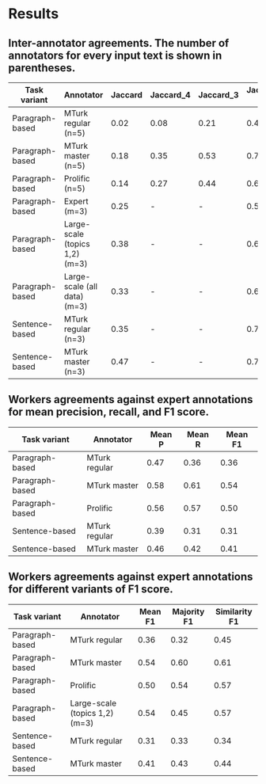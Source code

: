 # Results

## Inter-annotator agreements. The number of annotators for every input text is shown in parentheses.

| Task variant | Annotator | Jaccard | Jaccard_4 | Jaccard_3 | Jaccard_ 2 |
| --- | --- | --- | --- | --- | --- |
| Paragraph-based | MTurk regular (n=5) | 0.02 | 0.08 | 0.21 | 0.48 |
| Paragraph-based | MTurk master (n=5) |  0.18 | 0.35 | 0.53 | 0.73 |
| Paragraph-based | Prolific (n=5) | 0.14 | 0.27 | 0.44 | 0.65 |
| Paragraph-based | Expert (m=3) | 0.25 | - | - | 0.54 |
| Paragraph-based | Large-scale (topics 1,2) (m=3) | 0.38 | - | - | 0.62 |
| Paragraph-based | Large-scale (all data) (m=3) | 0.33 | - | - | 0.61 |
| Sentence-based | MTurk regular (n=3) | 0.35 | - | - | 0.71 |
| Sentence-based | MTurk master (n=3) | 0.47 | - | - | 0.76 |

## Workers agreements against expert annotations for mean precision, recall, and F1 score.

| Task variant | Annotator | Mean P | Mean R | Mean F1 |
| --- | --- | --- | --- | --- |
| Paragraph-based | MTurk regular | 0.47 | 0.36 | 0.36 |
| Paragraph-based | MTurk master |  0.58  |  0.61  |  0.54  |
| Paragraph-based | Prolific | 0.56 | 0.57 | 0.50 |
| Sentence-based | MTurk regular | 0.39 | 0.31 | 0.31 |
| Sentence-based | MTurk master | 0.46 | 0.42 | 0.41 |

## Workers agreements against expert annotations for different variants of F1 score.

| Task variant | Annotator | Mean F1 | Majority F1 | Similarity F1 |
| --- | --- | --- | --- | --- |
| Paragraph-based | MTurk regular | 0.36 | 0.32 | 0.45 |
| Paragraph-based | MTurk master |  0.54  |  0.60  |  0.61  |
| Paragraph-based | Prolific | 0.50 | 0.54 | 0.57 |
| Paragraph-based | Large-scale (topics 1,2) (m=3) | 0.54 | 0.45 | 0.57 |
| Sentence-based | MTurk regular | 0.31 | 0.33 | 0.34 |
| Sentence-based | MTurk master | 0.41 | 0.43 | 0.44 |